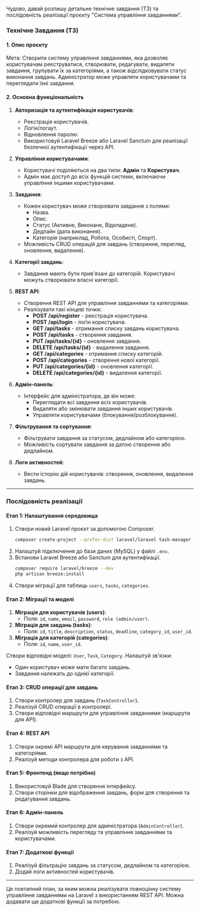 Чудово, давай розпишу детальне технічне завдання (ТЗ) та послідовність реалізації проєкту "Система управління завданнями".

### Технічне Завдання (ТЗ)

#### 1. **Опис проєкту**
Мета: Створити систему управління завданнями, яка дозволяє користувачам реєструватися, створювати, редагувати, видаляти завдання, групувати їх за категоріями, а також відслідковувати статус виконання завдань. Адміністратор може управляти користувачами та переглядати їхні завдання.

#### 2. **Основна функціональність**
1. **Авторизація та аутентифікація користувачів**:
    - Реєстрація користувачів.
    - Логін/логаут.
    - Відновлення паролю.
    - Використовуй Laravel Breeze або Laravel Sanctum для реалізації безпечної аутентифікації через API.

2. **Управління користувачами**:
    - Користувачі поділяються на два типи: **Адмін** та **Користувач**.
    - Адмін має доступ до всіх функцій системи, включаючи управління іншими користувачами.

3. **Завдання**:
    - Кожен користувач може створювати завдання з полями:
        - Назва.
        - Опис.
        - Статус (Активне, Виконане, Відкладене).
        - Дедлайн (дата виконання).
        - Категорія (наприклад, Робота, Особисті, Спорт).
    - Можливість CRUD операцій для завдань (створення, перегляд, оновлення, видалення).

4. **Категорії завдань**:
    - Завдання мають бути прив'язані до категорій. Користувачі можуть створювати власні категорії.

5. **REST API**:
    - Створення REST API для управління завданнями та категоріями.
    - Реалізувати такі кінцеві точки:
        - **POST /api/register** - реєстрація користувача.
        - **POST /api/login** - логін користувача.
        - **GET /api/tasks** - отримання списку завдань користувача.
        - **POST /api/tasks** - створення завдання.
        - **PUT /api/tasks/{id}** - оновлення завдання.
        - **DELETE /api/tasks/{id}** - видалення завдання.
        - **GET /api/categories** - отримання списку категорій.
        - **POST /api/categories** - створення нової категорії.
        - **PUT /api/categories/{id}** - оновлення категорії.
        - **DELETE /api/categories/{id}** - видалення категорії.

6. **Адмін-панель**:
    - Інтерфейс для адміністратора, де він може:
        - Переглядати всі завдання всіх користувачів.
        - Видаляти або змінювати завдання інших користувачів.
        - Управляти користувачами (блокування/розблокування).

7. **Фільтрування та сортування**:
    - Фільтрувати завдання за статусом, дедлайном або категорією.
    - Можливість сортувати завдання за датою створення або дедлайном.

8. **Логи активностей**:
    - Вести історію дій користувачів: створення, оновлення, видалення завдань.

---

### Послідовність реалізації

#### Етап 1: Налаштування середовища
1. Створи новий Laravel проєкт за допомогою Composer.
   ```bash
   composer create-project --prefer-dist laravel/laravel task-manager
   ```
2. Налаштуй підключення до бази даних (MySQL) у файлі `.env`.
3. Встанови Laravel Breeze або Sanctum для аутентифікації.
   ```bash
   composer require laravel/breeze --dev
   php artisan breeze:install
   ```
4. Створи міграції для таблиць `users`, `tasks`, `categories`.

#### Етап 2: Міграції та моделі
1. **Міграція для користувачів (users)**:
    - Поля: `id`, `name`, `email`, `password`, `role (admin/user)`.
2. **Міграція для завдань (tasks)**:
    - Поля: `id`, `title`, `description`, `status`, `deadline`, `category_id`, `user_id`.
3. **Міграція для категорій (categories)**:
    - Поля: `id`, `name`, `user_id`.

Створи відповідні моделі: `User`, `Task`, `Category`. Налаштуй зв'язки:
- Один користувач може мати багато завдань.
- Завдання належать до однієї категорії.

#### Етап 3: CRUD операції для завдань
1. Створи контролер для завдань (`TaskController`).
2. Реалізуй CRUD операції в контролері.
3. Створи відповідні маршрути для управління завданнями (маршрути для API).

#### Етап 4: REST API
1. Створи окремі API маршрути для керування завданнями та категоріями.
2. Реалізуй методи контролера для роботи з API.

#### Етап 5: Фронтенд (якщо потрібно)
1. Використовуй Blade для створення інтерфейсу.
2. Створи сторінки для відображення завдань, форм для створення та редагування завдань.

#### Етап 6: Адмін-панель
1. Створи окремий контролер для адміністратора (`AdminController`).
2. Реалізуй можливість перегляду та управління завданнями та користувачами.

#### Етап 7: Додаткові функції
1. Реалізуй фільтрацію завдань за статусом, дедлайном та категорією.
2. Додай логи активностей користувачів.

---

Це поетапний план, за яким можна реалізувати повноцінну систему управління завданнями на Laravel з використанням REST API. Можна додавати ще додаткові функції за потребою.
